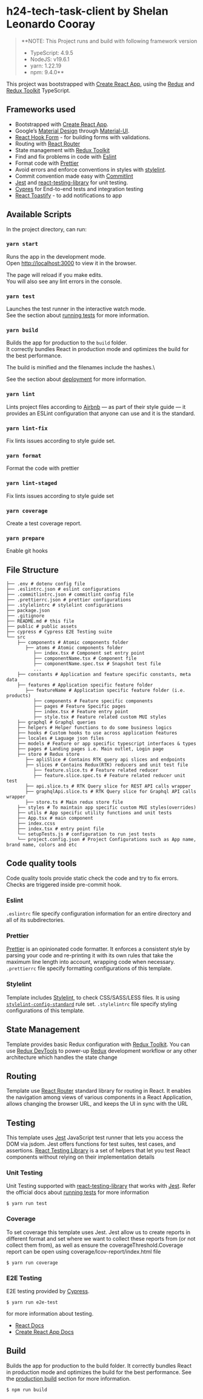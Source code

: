 # h24-tech-task-client by Shelan Leonardo Cooray

> \*\*NOTE: This Project runs and build with following framework version
>
> - TypeScript: 4.9.5
> - NodeJS: v19.6.1
> - yarn: 1.22.19
> - npm: 9.4.0\*\*

This project was bootstrapped with [Create React App](https://github.com/facebook/create-react-app), using the [Redux](https://redux.js.org/) and [Redux Toolkit](https://redux-toolkit.js.org/) TypeScript.

## Frameworks used

- Bootstrapped with [Create React App](https://github.com/facebook/create-react-app).
- Google’s [Material Design](https://material.io) through [Material-UI](https://mui.com).
- [React Hook Form](https://react-hook-form.com/) - for building forms with validations.
- Routing with [React Router](https://reactrouter.com)
- State management with [Redux Toolkit](https://redux-toolkit.js.org/)
- Find and fix problems in code with [Eslint](https://eslint.org/)
- Format code with [Prettier](https://prettier.io/)
- Avoid errors and enforce conventions in styles with [stylelint](https://stylelint.io/).
- Commit convention made easy with [Commitlint](https://commitlint.js.org/#/)
- [Jest](https://jestjs.io/) and [react-testing-library](https://testing-library.com/docs/react-testing-library/intro) for unit testing.
- [Cypres](https://www.cypress.io/) for End-to-end tests and integration testing
- [React Toastify](https://fkhadra.github.io/react-toastify/introduction) - to add notifications to app

## Available Scripts

In the project directory, can run:

### `yarn start`

Runs the app in the development mode.\
Open [http://localhost:3000](http://localhost:3000) to view it in the browser.

The page will reload if you make edits.\
You will also see any lint errors in the console.

### `yarn test`

Launches the test runner in the interactive watch mode.\
See the section about [running tests](https://facebook.github.io/create-react-app/docs/running-tests) for more information.

### `yarn build`

Builds the app for production to the `build` folder.\
It correctly bundles React in production mode and optimizes the build for the best performance.

The build is minified and the filenames include the hashes.\

See the section about [deployment](https://facebook.github.io/create-react-app/docs/deployment) for more information.

### `yarn lint`

Lints project files according to [Airbnb](https://github.com/airbnb/javascript) — as part of their style guide — it provides an ESLint configuration that anyone can use and it is the standard.

### `yarn lint-fix`

Fix lints issues according to style guide set.

### `yarn format`

Format the code with prettier

### `yarn lint-staged`

Fix lints issues according to style guide set

### `yarn coverage`

Create a test coverage report.

### `yarn prepare`

Enable git hooks

## File Structure

```shell script
├── .env # dotenv config file
├── .eslintrc.json # eslint configurations
├── .commitlintrc.json # commitlint config file
├── .prettierrc.json # prettier configurations
├── .stylelintrc # stylelint configurations
├── package.json
├── .gitignore
├── README.md # this file
├── public # public assets
├── cypress # Cypress E2E Testing suite
└── src
    ├── components # Atomic components folder
       ├── atoms # Atomic components folder
          ├── index.tsx # Component set entry point
          ├── componentName.tsx # Component file
          ├── componentName.spec.tsx # Snapshot test file
          ...
    ├── constants # Application and feature specific constants, meta data
    ├── features # Application specific feature folder
       ├── featureName # Application specific feature folder (i.e. products)
          ├── components # Feature specific components
          ├── pages # Feature Specific pages
          ├── index.tsx # Feature entry point
          ├── style.tsx # Feature related custom MUI styles
    ├── graphql # Graphql queries
    ├── helpers # Helper functions to do some business logics
    ├── hooks # Custom hooks to use across application features
    ├── locales # Laguage json files
    ├── models # Feature or app specific typescript interfaces & types
    ├── pages # Landing pages i.e. Main outlet, Login page
    ├── store # Redux store
       ├── apliSlice # Contains RTK query api slices and endpoints
       ├── slices # Contains Redux(RTK) reducers and unit test file
          ├── feature.slice.ts # Feature related reducer
          ├── feature.slice.spec.ts # Feature related reducer unit test
       ├── api.slice.ts # RTK Query slice for REST API calls wrapper
       ├── graphqlApi.slice.ts # RTK Query slice for Graphql API calls wrapper
       ├── store.ts # Main redux store file
    ├── styles # To maintain app specific custom MUI styles(overrides)
    ├── utils # App specific utility functions and unit tests
    ├── App.tsx # main component
    ├── index.ccss
    ├── index.tsx # entry point file
    └── setupTests.js # configuration to run jest tests
    └── project.config.json # Project Configurations such as App name, brand name, colors and etc
```

## Code quality tools

Code quality tools provide static check the code and try to fix errors. Checks are triggered inside pre-commit hook.

### Eslint

`.eslintrc` file specify configuration information for an entire directory and all of its subdirectories.

### Prettier

[Prettier](https://prettier.io/) is an opinionated code formatter. It enforces a consistent style by parsing your code and re-printing it with its own rules that take the maximum line length into account, wrapping code when necessary. `.prettierrc` file specify formatting configurations of this template.

### Stylelint

Template includes [Stylelint](https://stylelint.io/), to check CSS/SASS/LESS files. It is using [`stylelint-config-standard`](https://github.com/stylelint/stylelint-config-standard) rule set. `.stylelintrc` file specify styling configurations of this template.

## State Management

Template provides basic Redux configuration with [Redux Toolkit](https://redux-toolkit.js.org/). You can use [Redux DevTools](https://github.com/reduxjs/redux-devtools) to power-up [Redux](https://redux.js.org/) development workflow or any other architecture which handles the state change

## Routing

Template use [React Router](https://reactrouter.com/docs/en/v6) standard library for routing in React. It enables the navigation among views of various components in a React Application, allows changing the browser URL, and keeps the UI in sync with the URL

## Testing

This template uses [Jest](https://jestjs.io/) JavaScript test runner that lets you access the DOM via jsdom. Jest offers functions for test suites, test cases, and assertions. [React Testing Library](https://testing-library.com/docs/react-testing-library/intro/) is a set of helpers that let you test React components without relying on their implementation details

### Unit Testing

Unit Testing supported with [react-testing-library](https://testing-library.com/docs/react-testing-library/intro) that works with [Jest](https://github.com/facebook/jest). Refer the official docs about [running tests](https://create-react-app.dev/docs/running-tests/) for more information

```
$ yarn run test
```

### Coverage

To set coverage this template uses Jest. Jest allow us to create reports in different format and set where we want to collect these reports from (or not collect them from), as well as ensure the coverageThreshold.Coverage report can be open using coverage/lcov-report/index.html file

```
$ yarn run coverage
```

### E2E Testing

E2E testing provided by [Cypress](https://www.cypress.io/).

```
$ yarn run e2e-test
```

for more information about testing.

- [React Docs](https://reactjs.org/docs/testing.html)
- [Create React App Docs](https://create-react-app.dev/docs/running-tests/)

## Build

Builds the app for production to the build folder. It correctly bundles React in production mode and optimizes the build for the best performance. See the [production build](https://create-react-app.dev/docs/production-build/) section for more information.

```
$ npm run build
```
